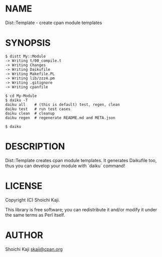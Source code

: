 # NAME

Dist::Template - create cpan module templates

# SYNOPSIS

    $ distt My::Module
    -> Writing t/00_compile.t
    -> Writing Changes
    -> Writing Daikufile
    -> Writing Makefile.PL
    -> Writing lib/zzz4.pm
    -> Writing .gitignore
    -> Writing cpanfile

    $ cd My-Module
    $ daiku -T
    daiku all    # (this is default) test, regen, clean
    daiku test   # run test cases
    daiku clean  # cleanup
    daiku regen  # regenerate README.md and META.json

    $ daiku

# DESCRIPTION

Dist::Template creates cpan module templates.
It generates Daikufile too, thus
you can develop your module with \`daiku\` command!

# LICENSE

Copyright (C) Shoichi Kaji.

This library is free software; you can redistribute it and/or modify
it under the same terms as Perl itself.

# AUTHOR

Shoichi Kaji <skaji@cpan.org>
